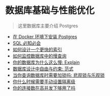 # 数据库基础与性能优化

> 这里数据库主要介绍 Postgres

+ [在 Docker 环境下安装 Postgres]()
+ [SQL 必知必会]()
+ [如何设计一个更快的索引]()
+ [如何监控数据库中的慢查询]()
+ [你的数据库为什么这么慢: Explain]()
+ [数据库设计中自由与约束: 范式]()
+ [当你查询数据库时需要加锁吗: 悲观锁与乐观锁]()
+ [你什么时候需要手动设置隔离级]()
+ [你的连接数在高并发下够用了吗]()